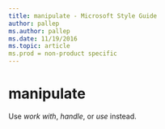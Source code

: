 ```yaml
---
title: manipulate - Microsoft Style Guide
author: pallep
ms.author: pallep
ms.date: 11/19/2016
ms.topic: article
ms.prod = non-product specific
---
```


# manipulate

Use *work with*, *handle*, or *use* instead.

